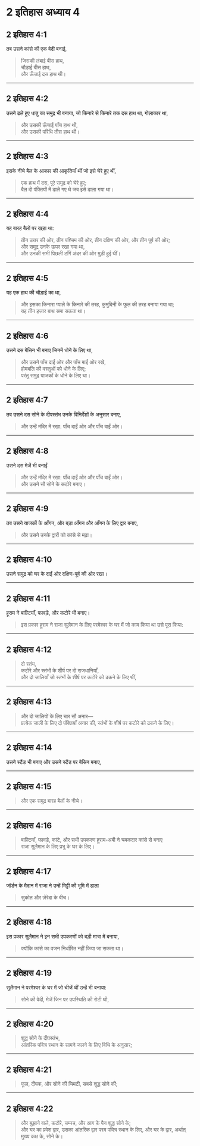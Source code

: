 # 2 इतिहास अध्याय 4

## 2 इतिहास 4:1

तब उसने कांसे की एक वेदी बनाई,

> जिसकी लंबाई बीस हाथ,  
> चौड़ाई बीस हाथ,  
> और ऊँचाई दस हाथ थी।

---

## 2 इतिहास 4:2

उसने ढले हुए धातु का समुद्र भी बनाया, जो किनारे से किनारे तक दस हाथ था, गोलाकार था,

> और उसकी ऊँचाई पाँच हाथ थी,  
> और उसकी परिधि तीस हाथ थी।

---

## 2 इतिहास 4:3

इसके नीचे बैल के आकार की आकृतियाँ थीं जो इसे घेरे हुए थीं,

> एक हाथ में दस, पूरे समुद्र को घेरे हुए;  
> बैल दो पंक्तियों में ढाले गए थे जब इसे ढाला गया था।

---

## 2 इतिहास 4:4

यह बारह बैलों पर खड़ा था:

> तीन उत्तर की ओर, तीन पश्चिम की ओर, तीन दक्षिण की ओर, और तीन पूर्व की ओर;  
> और समुद्र उनके ऊपर रखा गया था,  
> और उनकी सभी पिछली टाँगें अंदर की ओर मुड़ी हुई थीं।

---

## 2 इतिहास 4:5

यह एक हाथ की चौड़ाई का था,

> और इसका किनारा प्याले के किनारे की तरह, कुमुदिनी के फूल की तरह बनाया गया था;  
> यह तीन हजार बाथ समा सकता था।

---

## 2 इतिहास 4:6

उसने दस बेसिन भी बनाए जिनमें धोने के लिए था,

> और उसने पाँच दाईं ओर और पाँच बाईं ओर रखे,  
> होमबलि की वस्तुओं को धोने के लिए;  
> परंतु समुद्र याजकों के धोने के लिए था।

---

## 2 इतिहास 4:7

तब उसने दस सोने के दीपस्तंभ उनके विनिर्देशों के अनुसार बनाए,

> और उन्हें मंदिर में रखा: पाँच दाईं ओर और पाँच बाईं ओर।

---

## 2 इतिहास 4:8

उसने दस मेजें भी बनाईं

> और उन्हें मंदिर में रखा: पाँच दाईं ओर और पाँच बाईं ओर।  
> और उसने सौ सोने के कटोरे बनाए।

---

## 2 इतिहास 4:9

तब उसने याजकों के आँगन, और बड़ा आँगन और आँगन के लिए द्वार बनाए,

> और उसने उनके द्वारों को कांसे से मढ़ा।

---

## 2 इतिहास 4:10

उसने समुद्र को घर के दाईं ओर दक्षिण-पूर्व की ओर रखा।

---

## 2 इतिहास 4:11

हूराम ने बाल्टियाँ, फावड़े, और कटोरे भी बनाए।

> इस प्रकार हूराम ने राजा सुलैमान के लिए परमेश्वर के घर में जो काम किया था उसे पूरा किया:

---

## 2 इतिहास 4:12

> दो स्तंभ,  
> कटोरे और स्तंभों के शीर्ष पर दो राजधानियाँ,  
> और दो जालियाँ जो स्तंभों के शीर्ष पर कटोरे को ढकने के लिए थीं,

---

## 2 इतिहास 4:13

> और दो जालियों के लिए चार सौ अनार—  
> प्रत्येक जाली के लिए दो पंक्तियाँ अनार की, स्तंभों के शीर्ष पर कटोरे को ढकने के लिए।

---

## 2 इतिहास 4:14

उसने स्टैंड भी बनाए और उसने स्टैंड पर बेसिन बनाए,

---

## 2 इतिहास 4:15

> और एक समुद्र बारह बैलों के नीचे।

---

## 2 इतिहास 4:16

> बाल्टियाँ, फावड़े, कांटे, और सभी उपकरण हूराम-अबी ने चमकदार कांसे से बनाए  
> राजा सुलैमान के लिए प्रभु के घर के लिए।

---

## 2 इतिहास 4:17

जॉर्डन के मैदान में राजा ने उन्हें मिट्टी की भूमि में ढाला

> सुकोत और ज़ेरेदा के बीच।

---

## 2 इतिहास 4:18

इस प्रकार सुलैमान ने इन सभी उपकरणों को बड़ी मात्रा में बनाया,

> क्योंकि कांसे का वजन निर्धारित नहीं किया जा सकता था।

---

## 2 इतिहास 4:19

सुलैमान ने परमेश्वर के घर में जो चीजें थीं उन्हें भी बनाया:

> सोने की वेदी, मेजें जिन पर उपस्थिति की रोटी थी,

---

## 2 इतिहास 4:20

> शुद्ध सोने के दीपस्तंभ,  
> आंतरिक पवित्र स्थान के सामने जलने के लिए विधि के अनुसार;

---

## 2 इतिहास 4:21

> फूल, दीपक, और सोने की चिमटी, सबसे शुद्ध सोने की;

---

## 2 इतिहास 4:22

> और बुझाने वाले, कटोरे, चम्मच, और आग के पैन शुद्ध सोने के;  
> और घर का प्रवेश द्वार, उसका आंतरिक द्वार परम पवित्र स्थान के लिए, और घर के द्वार, अर्थात् मुख्य कक्ष के, सोने के।
